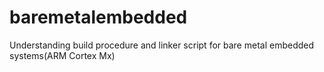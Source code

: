 # baremetalembedded
Understanding build procedure and linker script for bare metal embedded systems(ARM Cortex Mx)
